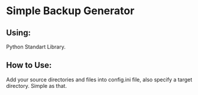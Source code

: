 # Simple Backup Generator

## Using:
Python Standart Library.

## How to Use: 
Add your source directories and files into config.ini file, also specify a target directory. Simple as that.
